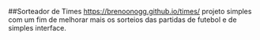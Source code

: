 ##Sorteador de Times
https://brenoonogg.github.io/times/
projeto simples com um fim de melhorar mais os sorteios das partidas de futebol e de simples interface. 

